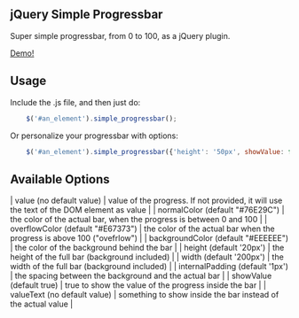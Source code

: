 jQuery Simple Progressbar
-------------------------

Super simple progressbar, from 0 to 100, as a jQuery plugin.

[Demo!](https://raw.githubusercontent.com/machinalis/jquery_simple_progressbar/master/example.html)

Usage
-----

Include the .js file, and then just do:

```javascript
    $('#an_element').simple_progressbar();
```

Or personalize your progressbar with options:

```javascript
    $('#an_element').simple_progressbar({'height': '50px', showValue: false, value: 75});
```

Available Options
-----------------

| value (no default value) | value of the progress. If not provided, it will use the text of the DOM element as value |
| normalColor (default "#76E29C") | the color of the actual bar, when the progress is between 0 and 100 |
| overflowColor (default "#E67373") | the color of the actual bar when the progress is above 100 ("ovefrlow") |
| backgroundColor (default "#EEEEEE") | the color of the background behind the bar |
| height (default '20px') | the height of the full bar (background included) |
| width (default '200px') | the width of the full bar (background included) |
| internalPadding (default '1px') | the spacing between the background and the actual bar |
| showValue (default true) | true to show the value of the progress inside the bar |
| valueText (no default value) | something to show inside the bar instead of the actual value |
